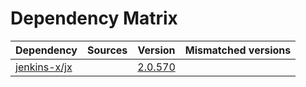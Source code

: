 # Dependency Matrix

Dependency | Sources | Version | Mismatched versions
---------- | ------- | ------- | -------------------
[jenkins-x/jx](https://github.com/jenkins-x/jx.git) |  | [2.0.570](https://github.com/jenkins-x/jx/releases/tag/v2.0.570) | 
